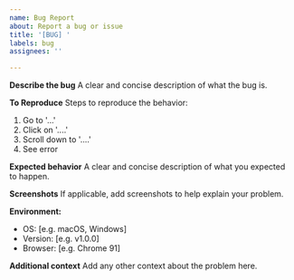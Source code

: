 ```yaml
---
name: Bug Report
about: Report a bug or issue
title: '[BUG] '
labels: bug
assignees: ''

---
```


**Describe the bug**
A clear and concise description of what the bug is.

**To Reproduce**
Steps to reproduce the behavior:
1. Go to '...'
2. Click on '....'
3. Scroll down to '....'
4. See error

**Expected behavior**
A clear and concise description of what you expected to happen.

**Screenshots**
If applicable, add screenshots to help explain your problem.

**Environment:**
- OS: [e.g. macOS, Windows]
- Version: [e.g. v1.0.0]
- Browser: [e.g. Chrome 91]

**Additional context**
Add any other context about the problem here.